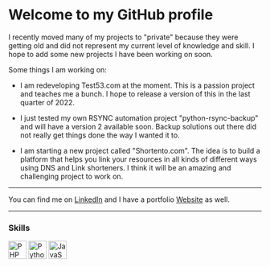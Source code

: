 # Welcome to my GitHub profile

I recently moved many of my projects to "private" because they were getting old and did not represent my current level of knowledge and skill. I hope to add some new projects I have been working on soon.

Some things I am working on:

- I am redeveloping Test53.com at the moment. This is a passion project and teaches me a bunch. I hope to release a version of this in the last quarter of 2022.

- I just tested my own RSYNC automation project "python-rsync-backup" and will have a version 2 available soon. Backup solutions out there did not really get things done the way I wanted it to.

- I am starting a new project called "Shortento.com". The idea is to build a platform that helps you link your resources in all kinds of different ways using DNS and Link shorteners. I think it will be an amazing and challenging project to work on.

___

You can find me on [LinkedIn](https://linkedin.mortolio.com) and I have a portfolio [Website](https://gideon.dev) as well.

___

### Skills

<p align="left">
<a href="https://www.php.net/" target="_blank" rel="noreferrer"><img src="https://raw.githubusercontent.com/danielcranney/readme-generator/main/public/icons/skills/php-colored.svg" width="36" height="36" alt="PHP" /></a>
<a href="https://www.python.org/" target="_blank" rel="noreferrer"><img src="https://raw.githubusercontent.com/danielcranney/readme-generator/main/public/icons/skills/python-colored.svg" width="36" height="36" alt="Python" /></a>
<a href="https://developer.mozilla.org/en-US/docs/Web/JavaScript" target="_blank" rel="noreferrer"><img src="https://raw.githubusercontent.com/danielcranney/readme-generator/main/public/icons/skills/javascript-colored.svg" width="36" height="36" alt="JavaScript" /></a>
</p>
